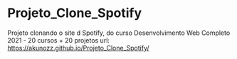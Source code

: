 # Projeto_Clone_Spotify
 Projeto clonando o site d Spotify, do curso Desenvolvimento Web Completo 2021 - 20 cursos + 20 projetos
 url: https://akunozz.github.io/Projeto_Clone_Spotify/
